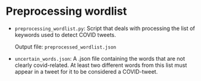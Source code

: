 # Preprocessing wordlist

- `preprocessing_wordlist.py`: Script that deals with processing the list of keywords used to detect COVID tweets.
  
    Output file: `preprocessed_wordlist.json`

- `uncertain_words.json`: A .json file containing the words that are not clearly covid-related. At least two different words from this list must appear in a tweet for it to be considered a COVID-tweet.
